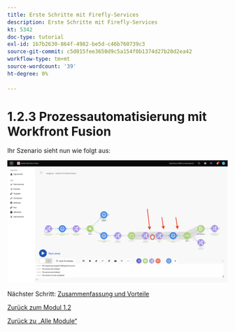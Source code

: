 ```yaml
---
title: Erste Schritte mit Firefly-Services
description: Erste Schritte mit Firefly-Services
kt: 5342
doc-type: tutorial
exl-id: 1b7b2630-864f-4982-be5d-c46b760739c3
source-git-commit: c5d015fee3650d9c5a154f0b1374d27b20d2ea42
workflow-type: tm+mt
source-wordcount: '39'
ht-degree: 0%

---
```


# 1.2.3 Prozessautomatisierung mit Workfront Fusion

Ihr Szenario sieht nun wie folgt aus:

![WF Fusion](./images/wffusion125.png)


Nächster Schritt: [Zusammenfassung und Vorteile](./summary.md)

[Zurück zum Modul 1.2](./automation.md)

[Zurück zu „Alle Module“](./../../../overview.md)
